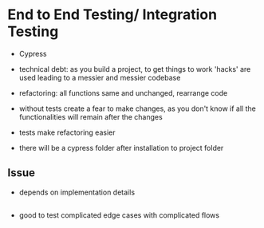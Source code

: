 # End to End Testing/ Integration Testing
- Cypress

- technical debt: as you build a project, to get things to work 'hacks' are used leading to a messier and messier codebase

- refactoring: all functions same and unchanged, rearrange code
- without tests create a fear to make changes, as you don't know if all the functionalities will remain after the changes
- tests make refactoring easier

- there will be a cypress folder after installation to project folder
## Issue
- depends on implementation details

##
- good to test complicated edge cases with complicated flows
